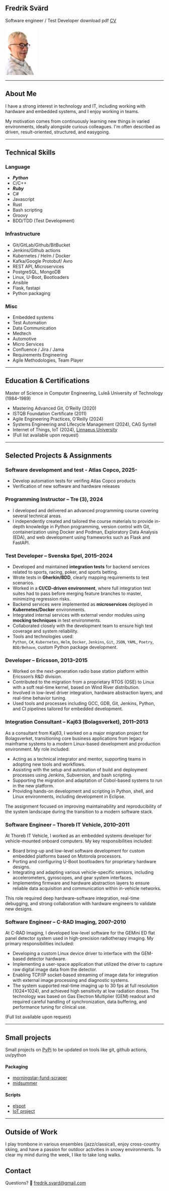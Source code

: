
## Fredrik Svärd 

Software engineer / Test Developer download pdf [CV](cv_beatbyte.pdf)

<img src="me_no_bg.png" alt="Description"  width="100" style="margin-right: 200px;">

---

## About Me  
I have a strong interest in technology and IT, including working with hardware and embedded systems, and I enjoy working in teams. 

My motivation comes from continuously learning new things in varied environments, ideally alongside curious colleagues. I'm often described as driven, result-oriented, structured, and easygoing.


---

## Technical Skills

### Language
- ***Python***  
- C/C++  
- ***Ruby***  
- C#  
- Javascript
- Rust 
- Bash scripting
- Groovy
- BDD/TDD (Test Development)  

### Infrastructure
- Git/GitLab/Github/BitBucket
- Jenkins/Github actions
- Kubernetes / Helm / Docker  
- Kafka/Google Protobuf/ Avro  
- REST API, Microservices  
- PostgreSQL, MongoDB  
- Linux, U-Boot, Bootloaders  
- Ansible
- Flask, fastapi
- Python packaging

### Misc 
- Embedded systems
- Test Automation  
- Data Communication
- Medtech
- Automotive
- Micro Services
- Confluence / Jira / Jama 
- Requirements Engineering  
- Agile Methodologies, Team Player

---

## Education & Certifications  
Master of Science in Computer Engineering, Luleå University of Technology (1984–1989)  
- Mastering Advanced Git, O’Reilly (2020)  
- ISTQB Foundation Certificate (2011)  
- Agile Engineering Practices, O’Reilly (2024)
- Systems Engineering and Lifecycle Management (2024), CAG Syntell
- Internet of Things, IoT (2024), [Linnaeus University](https://lnu.se/en/)
- (Full list available upon request)

---

## Selected Projects & Assignments

### Software development and test - Atlas Copco, 2025-
- Develop automation tests for verifing Atlas Copco products
- Verification of new software and hardware releases

### Programming Instructor – Tre (3), 2024  
- I developed and delivered an advanced programming course covering several technical areas.
- I independently created and tailored the course materials to provide in-depth knowledge in Python programming, version control with Git, containerization using Docker and Podman, Exploratory Data Analysis (EDA), and web development using frameworks such as Flask and FastAPI.

### Test Developer – Svenska Spel, 2015–2024  
- Developed and maintained **integration tests** for backend services related to sports, racing, poker, and sports betting.  
- Wrote tests in **Gherkin/BDD**, clearly mapping requirements to test scenarios.  
- Worked in a **CI/CD-driven environment**, where full integration test suites had to pass before merging feature branches to master, minimizing regression risks.  
- Backend services were implemented as **microservices** deployed in **Kubernetes/Docker** environments.  
- Integrated internal services with external vendor modules using **mocking techniques** in test environments.  
- Collaborated closely with the development team to ensure high test coverage and system reliability.  
- Tools and technologies used:  
  `Python`, `C#`, `Kubernetes`, `Helm`, `Docker`, `Jenkins`, `Git`, `JSON`, `YAML`, `Poetry`, `BDD/Behave`, custom Python package development.


### Developer – Ericsson, 2013–2015  
- Worked on the next-generation radio base station platform within Ericsson’s R&D division.
- Contributed to the migration from a proprietary RTOS (OSE) to Linux with a soft real-time kernel, based on Wind River distribution.
- Involved in low-level driver integration, hardware abstraction layers, and real-time behavior tuning.
- Used tools and processes including GCC, GDB, Git, Jenkins, Python, and CI pipelines tailored for embedded development.


### Integration Consultant – Kaj63 (Bolagsverket), 2011–2013
As a consultant from Kaj63, I worked on a major migration project for Bolagsverket, transitioning core business applications from legacy mainframe systems to a modern Linux-based development and production environment. My role included:

- Acting as a technical integrator and mentor, supporting teams in adopting new tools and workflows.
- Assisting with the setup and automation of build and deployment processes using Jenkins, Subversion, and bash scripting.
- Supporting the migration and adaptation of Cobol-based systems to run in the new platform.
- Providing hands-on development and scripting in Python, shell, and Linux environments, including development in Eclipse.

The assignment focused on improving maintainability and reproducibility of the system landscape during the transition to a modern software stack.

### Software Engineer – Thoreb IT Vehicle, 2010–2011
At Thoreb IT Vehicle, I worked as an embedded systems developer for vehicle-mounted onboard computers. My key responsibilities included:

- Board bring-up and low-level software development for custom embedded platforms based on Motorola processors.
- Porting and configuring U-Boot bootloaders for proprietary hardware designs.
- Integrating and adapting various vehicle-specific sensors, including accelerometers, gyroscopes, and gear system interfaces.
- Implementing firmware and hardware abstraction layers to ensure reliable data acquisition and communication within in-vehicle networks.

This role required deep hardware–software integration, real-time debugging, and strong collaboration with hardware engineers to validate new designs.


### Software Engineer – C-RAD Imaging, 2007–2010
At C-RAD Imaging, I developed low-level software for the GEMini ED flat panel detector system used in high-precision radiotherapy imaging. My primary responsibilities included: 

- Developing a custom Linux device driver to interface with the GEM-based detector hardware.
- Implementing a user-space application that utilized the driver to capture raw digital image data from the detector.
- Enabling TCP/IP socket-based streaming of image data for integration with external image processing and diagnostic systems.
- The system supported real-time imaging up to 30 fps at full resolution (1024×1024), and achieved high sensitivity at low radiation doses. The technology was based on Gas Electron Multiplier (GEM) readout and required careful handling of synchronization, data buffering, and performance tuning for clinical use.

(Full list available upon request)

---

## Small projects

Small projects on [PyPi](https://pypi.org/) to be updated on tools like git, github actions, uv/python

#### Packaging

- [morningstar-fund-scraper](https://pypi.org/project/morningstar-fund-scraper)
- [midsummer](https://pypi.org/project/midsummer)

#### Scripts

- [elspot](https://github.com/nfredrik/otvunget)
- [IoT project](https://github.com/nfredrik/mickarucken)

---

## Outside of Work  
I play trombone in various ensembles (jazz/classical), enjoy cross-country skiing, and have a passion for outdoor activities in snowy environments. To clear my mind during the week, I like to take long walks.

## Contact

Questions? :email:  [fredrik.svard@gmail.com](fredrik.svard@gmail.com)





  
